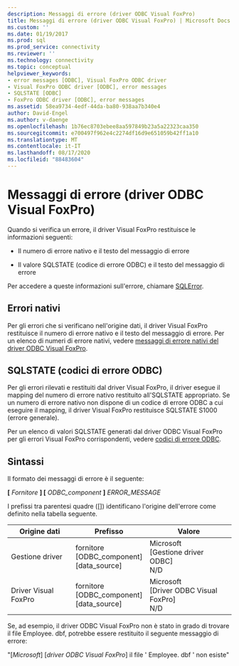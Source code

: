 ```yaml
---
description: Messaggi di errore (driver ODBC Visual FoxPro)
title: Messaggi di errore (driver ODBC Visual FoxPro) | Microsoft Docs
ms.custom: ''
ms.date: 01/19/2017
ms.prod: sql
ms.prod_service: connectivity
ms.reviewer: ''
ms.technology: connectivity
ms.topic: conceptual
helpviewer_keywords:
- error messages [ODBC], Visual FoxPro ODBC driver
- Visual FoxPro ODBC driver [ODBC], error messages
- SQLSTATE [ODBC]
- FoxPro ODBC driver [ODBC], error messages
ms.assetid: 58ea9734-4edf-44da-ba80-938aa7b340e4
author: David-Engel
ms.author: v-daenge
ms.openlocfilehash: 1b76ec8703ebee8aa597849b23a5a22323caa350
ms.sourcegitcommit: e700497f962e4c2274df16d9e651059b42ff1a10
ms.translationtype: MT
ms.contentlocale: it-IT
ms.lasthandoff: 08/17/2020
ms.locfileid: "88483604"
---
```

# <a name="error-messages-visual-foxpro-odbc-driver"></a>Messaggi di errore (driver ODBC Visual FoxPro)
Quando si verifica un errore, il driver Visual FoxPro restituisce le informazioni seguenti:  
  
-   Il numero di errore nativo e il testo del messaggio di errore  
  
-   Il valore SQLSTATE (codice di errore ODBC) e il testo del messaggio di errore  
  
 Per accedere a queste informazioni sull'errore, chiamare [SQLError](../../odbc/microsoft/sqlerror-visual-foxpro-odbc-driver.md).  
  
## <a name="native-errors"></a>Errori nativi  
 Per gli errori che si verificano nell'origine dati, il driver Visual FoxPro restituisce il numero di errore nativo e il testo del messaggio di errore. Per un elenco di numeri di errore nativi, vedere [messaggi di errore nativi del driver ODBC Visual FoxPro](../../odbc/microsoft/visual-foxpro-odbc-driver-native-error-messages.md).  
  
## <a name="sqlstate-odbc-error-codes"></a>SQLSTATE (codici di errore ODBC)  
 Per gli errori rilevati e restituiti dal driver Visual FoxPro, il driver esegue il mapping del numero di errore nativo restituito all'SQLSTATE appropriato. Se un numero di errore nativo non dispone di un codice di errore ODBC a cui eseguire il mapping, il driver Visual FoxPro restituisce SQLSTATE S1000 (errore generale).  
  
 Per un elenco di valori SQLSTATE generati dal driver ODBC Visual FoxPro per gli errori Visual FoxPro corrispondenti, vedere [codici di errore ODBC](../../odbc/microsoft/odbc-error-codes-visual-foxpro-odbc-driver.md).  
  
## <a name="syntax"></a>Sintassi  
 Il formato dei messaggi di errore è il seguente:  
  
 **[** *Fornitore* **] [** *ODBC_component* **]** *ERROR_MESSAGE*  
  
 I prefissi tra parentesi quadre ([]) identificano l'origine dell'errore come definito nella tabella seguente.  
  
|Origine dati|Prefisso|Valore|  
|-----------------|------------|-----------|  
|Gestione driver|fornitore<br />[ODBC_component]<br />[data_source]|Microsoft<br />[Gestione driver ODBC]<br />N/D|  
|Driver Visual FoxPro|fornitore<br />[ODBC_component]<br />[data_source]|Microsoft<br />[Driver ODBC Visual FoxPro]<br />N/D|  
  
 Se, ad esempio, il driver ODBC Visual FoxPro non è stato in grado di trovare il file Employee. dbf, potrebbe essere restituito il seguente messaggio di errore:  
  
 "[*Microsoft*] [*driver ODBC Visual FoxPro*] il file ' Employee. dbf ' non esiste"

